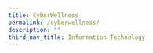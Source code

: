 ```yaml
---
title: CyberWellness
permalink: /cyberwellness/
description: ""
third_nav_title: Information Technology
---
```

